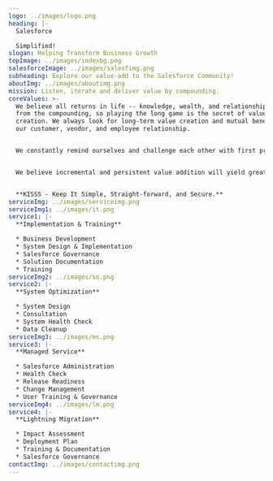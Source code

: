 ```yaml
---
logo: ../images/logo.png
heading: |-
  Salesforce

  Simplified!
slogan: Helping Transform Business Growth
topImage: ../images/indexbg.png
salesforceImage: ../images/salesfimg.png
subheading: Explore our value-add to the Salesforce Community!
aboutImg: ../images/aboutimg.png
mission: Listen, iterate and deliver value by compounding.
coreValues: >-
  We believe all returns in life -- knowledge, wealth, and relationships -- come
  from the compounding, so playing the long game is the secret of value
  creation. We always look for long-term value creation and mutual benefit in
  our customer, vendor, and employee relationship.


  We constantly remind ourselves and challenge each other with first principles thinking.


  We believe incremental and persistent value addition will yield great products & services.


  **KISSS - Keep It Simple, Straight-forward, and Secure.**
serviceImg: ../images/serviceimg.png
serviceImg1: ../images/it.png
service1: |-
  **Implementation & Training**

  * Business Development
  * System Design & Implementation
  * Salesforce Governance
  * Solution Documentation
  * Training
serviceImg2: ../images/so.png
service2: |-
  **System Optimization**

  * System Design
  * Consultation
  * System Health Check
  * Data Cleanup
serviceImg3: ../images/ms.png
service3: |-
  **Managed Service**

  * Salesforce Administration
  * Health Check
  * Release Readiness
  * Change Management
  * User Training & Governance
serviceImg4: ../images/lm.png
service4: |-
  **Lightning Migration**

  * Impact Assessment
  * Deployment Plan
  * Training & Documentation
  * Salesforce Governance
contactImg: ../images/contactimg.png
---
```


